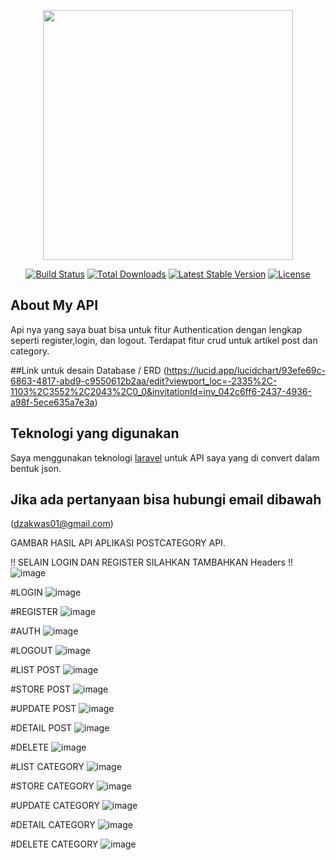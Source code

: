 <p align="center"><a href="https://laravel.com" target="_blank"><img src="https://raw.githubusercontent.com/laravel/art/master/logo-lockup/5%20SVG/2%20CMYK/1%20Full%20Color/laravel-logolockup-cmyk-red.svg" width="400"></a></p>

<p align="center">
<a href="https://travis-ci.org/laravel/framework"><img src="https://travis-ci.org/laravel/framework.svg" alt="Build Status"></a>
<a href="https://packagist.org/packages/laravel/framework"><img src="https://img.shields.io/packagist/dt/laravel/framework" alt="Total Downloads"></a>
<a href="https://packagist.org/packages/laravel/framework"><img src="https://img.shields.io/packagist/v/laravel/framework" alt="Latest Stable Version"></a>
<a href="https://packagist.org/packages/laravel/framework"><img src="https://img.shields.io/packagist/l/laravel/framework" alt="License"></a>
</p>

## About My API

Api nya yang saya buat bisa untuk fitur Authentication dengan lengkap seperti register,login, dan logout.
Terdapat fitur crud untuk artikel post dan category.

##Link untuk desain Database / ERD
(https://lucid.app/lucidchart/93efe69c-6863-4817-abd9-c9550612b2aa/edit?viewport_loc=-2335%2C-1103%2C3552%2C2043%2C0_0&invitationId=inv_042c6ff6-2437-4936-a98f-5ece635a7e3a)

## Teknologi yang digunakan

Saya menggunakan teknologi [laravel](https://laravel.com) untuk API saya yang di convert dalam bentuk json.

## Jika ada pertanyaan bisa hubungi email dibawah

(dzakwas01@gmail.com)

GAMBAR HASIL API APLIKASI POSTCATEGORY API.

!! SELAIN LOGIN DAN REGISTER SILAHKAN TAMBAHKAN Headers !!
![image](https://github.com/user-attachments/assets/d63a76f7-cd27-48f8-a521-cc492a8ca067)


#LOGIN
![image](https://github.com/user-attachments/assets/542539fc-74a9-4786-a500-2bec3f94c5f0)

#REGISTER
![image](https://github.com/user-attachments/assets/6e42f861-2ffc-4b92-b904-0243eab3da4b)

#AUTH
![image](https://github.com/user-attachments/assets/c387f988-4766-4827-a4d7-a993e5e1a560)

#LOGOUT
![image](https://github.com/user-attachments/assets/45309071-8d8e-4c16-b0c3-ea28f8b5ec33)


#LIST POST
![image](https://github.com/user-attachments/assets/c12a5e6f-4217-47b9-aede-d1cf8d7d2d02)

#STORE POST
![image](https://github.com/user-attachments/assets/9e9e76f6-f77a-470c-9d09-c7f205a52860)

#UPDATE POST
![image](https://github.com/user-attachments/assets/30cecce4-f952-404e-868e-83283c617fc7)

#DETAIL POST
![image](https://github.com/user-attachments/assets/4d9244a4-60f5-429f-9e29-0eeec78534b3)

#DELETE
![image](https://github.com/user-attachments/assets/5fffca32-ebdb-48e2-bfe4-e575093909b9)



#LIST CATEGORY
![image](https://github.com/user-attachments/assets/1d8e31ed-41e4-473f-95ec-a41ad52b2de5)

#STORE CATEGORY
![image](https://github.com/user-attachments/assets/7b3e8a16-f7b6-45b1-a814-2a770f76dfdb)

#UPDATE CATEGORY
![image](https://github.com/user-attachments/assets/062eeed5-3862-494e-a8a7-35744083ebc5)

#DETAIL CATEGORY
![image](https://github.com/user-attachments/assets/f71a14b1-b543-46b9-b109-d7a12439cd00)

#DELETE CATEGORY
![image](https://github.com/user-attachments/assets/a614a5c9-f569-4041-ba54-a31384cc62e3)







